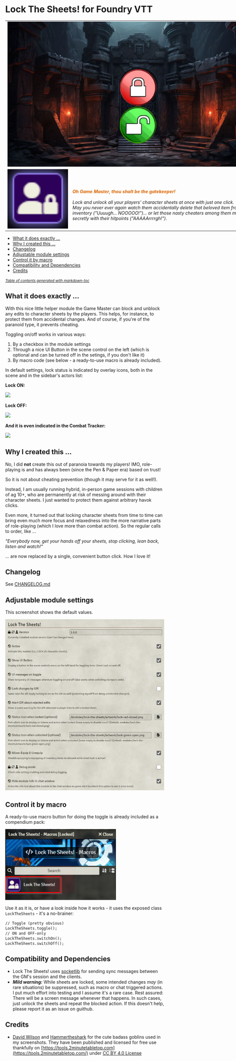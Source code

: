 # Lock The Sheets! for Foundry VTT
<table style="border:0;width:840px">
  <tr>
    <td colspan="2"><img src="src/lock-the-sheets/artwork/lock-the-sheets-banner.jpg" width="840" alt="Lock The Sheets! Logo"/></td>
  </tr>
  <tr>
    <td style="width:200px"><img src="src/lock-the-sheets/artwork/lock-the-sheets-macro-button.png" width="200" alt="Lock The Sheets! Macro Button"/></td>
    <td style="width:640px"><br/>
        <br/>
        <i><strong style="color:#da6502">Oh Game Master, thou shalt be the gatekeeper!</strong><br/>
            <br/>
            Lock and unlock all your players' character sheets at once with just one click.<br/>
            May you never ever again watch them accidentally delete that beloved item from their inventory ("Uuuugh... NOOOOO!")... 
            or let those nasty cheaters among them mess around secretly with their hitpoints ("AAAAArrrrgh!").</i>
    </td>
  </tr>
</table>

- [What it does exactly ...](#what-it-does-exactly-)
- [Why I created this ...](#why-i-created-this-)
- [Changelog](#changelog)
- [Adjustable module settings](#adjustable-module-settings)
- [Control it by macro](#control-it-by-macro)
- [Compatibility and Dependencies](#compatibility-and-dependencies)
- [Credits](#credits)

<small><i><a href='http://ecotrust-canada.github.io/markdown-toc/'>Table of contents generated with markdown-toc</a></i></small>

## What it does exactly ...
With this nice little helper module the Game Master can block and unblock any edits to character sheets by the players.
This helps, for instance, to protect them from accidental changes.
And of course, if you're of the paranoid type, it prevents cheating.

Toggling on/off works in various ways:
1. By a checkbox in the module settings
2. Through a nice UI Button in the scene control on the left (which is optional and can be turned off in the setings, if you don't like it)
3. By macro code (see below - a ready-to-use macro is already included).

In default settings, lock status is indicated by overlay icons, both in the scene and in the sidebar's actors list:

**Lock ON:**

![](D:\IntelliJ\projects\FoundryVTT-lock-the-sheets\src\lock-the-sheets\artwork\lock-the-sheets-readme-lock-on.png)

**Lock OFF:**

![](D:\IntelliJ\projects\FoundryVTT-lock-the-sheets\src\lock-the-sheets\artwork\lock-the-sheets-readme-lock-off.png)

**And it is even indicated in the Combat Tracker:**

![](D:\IntelliJ\projects\FoundryVTT-lock-the-sheets\src\lock-the-sheets\artwork\lock-the-sheets-readme-combat.png)

## Why I created this ...
No, I did **not** create this out of paranoia towards my players!
IMO, role-playing is and has always been (since the Pen & Paper era) based on trust!

So it is not about cheating prevention (though it may serve for it as well!).

Instead, I am usually running hybrid, in-person game sessions with children of ag 10+, who are permanently at risk of messing around with their character sheets.
I just wanted to protect them against arbitrary havok clicks.

Even more, it turned out that locking character sheets from time to time can bring even much more focus and relaxedness into the more narrative parts of role-playing (which I love more than combat action).
So the regular calls to order, like ...

_"Everybody now, get your hands off your sheets, stop clicking, lean back, listen and watch!"_

... are now replaced by a single, convenient button click. How I love it!

## Changelog
See [CHANGELOG.md](CHANGELOG.md)

## Adjustable module settings
This screenshot shows the default values.

<img src="src/lock-the-sheets/artwork/lock-the-sheets-settings.png" alt="Lock The Sheets! Settings"/>

## Control it by macro
A ready-to-use macro button for doing the toggle is already included as a compendium pack:

![](/src/lock-the-sheets/artwork/lock-the-sheets-macro-compendium.png)

Use it as it is, or have a look inside how it works - it uses the exposed class `LockTheSheets` - it's a no-brainer:

    // Toggle (pretty obvious)
    LockTheSheets.toggle();
    // ON and OFF-only
    LockTheSheets.switchOn();
    LockTheSheets.switchOff();

## Compatibility and Dependencies
- Lock The Sheets! uses [socketlib](https://github.com/manuelVo/foundryvtt-socketlib) for sending sync messages between the GM's session and the clients.
- ***Mild warning:*** While sheets are locked, some intended changes _may_ (in rare situations) be suppressed, such as macro or chat triggered actions. I put much effort into testing and I assume it's a rare case. Rest assured: There will be a screen message whenever that happens.
  In such cases, just unlock the sheets and repeat the blocked action. If this doesn't help, please report it as an issue on guithub.

## Credits
- [David Wilson](https://tools.2minutetabletop.com/token-editor/author?a=David%20Wilson) and [Hammertheshark](https://tools.2minutetabletop.com/token-editor/author?a=Hammertheshark) for the cute badass goblins used in my screenshots. They have been published and licensed for free use thankfully on [https://tools.2minutetabletop.com](https://tools.2minutetabletop.com/) under [CC BY 4.0 License](http://creativecommons.org/licenses/by/4.0/)
